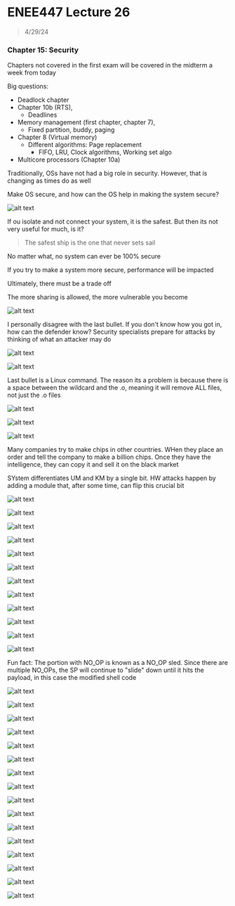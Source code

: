 # ENEE447 Lecture 26 

> 4/29/24

### Chapter 15: Security  

Chapters not covered in the first exam will be covered in the midterm a week from today  

Big questions: 
* Deadlock chapter
* Chapter 10b (RTS), 
    * Deadlines
* Memory management (first chapter, chapter 7),  
    * Fixed partition, buddy, paging
* Chapter 8 (Virtual memory) 
    * Different algorithms: Page replacement
        * FIFO, LRU, Clock algorithms, Working set algo  
* Multicore processors (Chapter 10a)  

Traditionally, OSs have not had a big role in security. However, that is changing as times do as well  

Make OS secure, and how can the OS help in making the system secure?  

![alt text](img/Lecture27/image.png)  

If ou isolate and not connect your system, it is the safest. But then its not very useful for much, is it?  

> The safest ship is the one that never sets sail

No matter what, no system can ever be 100% secure  

If you try to make a system more secure, performance will be impacted  

Ultimately, there must be a trade off  

The more sharing is allowed, the more vulnerable you become  

![alt text](img/Lecture27/image-1.png)  

I personally disagree with the last bullet. If you don't know how you got in, how can the defender know? Security specialists prepare for attacks by thinking of what an attacker may do  

![alt text](img/Lecture27/image-2.png)  

![alt text](img/Lecture27/image-3.png)  

Last bullet is a Linux command. The reason its a problem is because there is a space between the wildcard and the .o, meaning it will remove ALL files, not just the .o files  

![alt text](img/Lecture27/image-4.png)

![alt text](img/Lecture27/image-5.png)  

![alt text](img/Lecture27/image-6.png)  

Many companies try to make chips in other countries. WHen they place an order and tell the company to make a billion chips. Once they have the intelligence, they can copy it and sell it on the black market  

SYstem differentiates UM and KM by a single bit. HW attacks happen by adding a module that, after some time, can flip this crucial bit  

![alt text](img/Lecture27/image-7.png)  

![alt text](img/Lecture27/image-8.png)  

![alt text](img/Lecture27/image-9.png)  

![alt text](img/Lecture27/image-10.png)  

![alt text](img/Lecture27/image-11.png)  

![alt text](img/Lecture27/image-12.png)  

![alt text](img/Lecture27/image-13.png)  

![alt text](img/Lecture27/image-14.png)  

![alt text](img/Lecture27/image-15.png)  

![alt text](img/Lecture27/image-16.png)  

![alt text](img/Lecture27/image-17.png)  

![alt text](img/Lecture27/image-18.png)  

Fun fact: The portion with NO_OP is known as a NO_OP sled. Since there are multiple NO_OPs, the SP will continue to "slide" down until it hits the payload, in this case the modified shell code  

![alt text](img/Lecture27/image-19.png)  

![alt text](img/Lecture27/image-20.png)  

![alt text](img/Lecture27/image-21.png)  

![alt text](img/Lecture27/image-22.png)  

![alt text](img/Lecture27/image-23.png)  

![alt text](img/Lecture27/image-24.png)  

![alt text](img/Lecture27/image-25.png)  

![alt text](img/Lecture27/image-26.png)  

![alt text](img/Lecture27/image-27.png)  

![alt text](img/Lecture27/image-28.png)  

![alt text](img/Lecture27/image-29.png)  

![alt text](img/Lecture27/image-30.png)  

![alt text](img/Lecture27/image-31.png)  

![alt text](img/Lecture27/image-32.png)  

![alt text](img/Lecture27/image-33.png)  

![alt text](img/Lecture27/image-34.png)  

